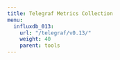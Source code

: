 ```yaml
---
title: Telegraf Metrics Collection
menu:
  influxdb_013:
    url: "/telegraf/v0.13/"
    weight: 40
    parent: tools
---
```

